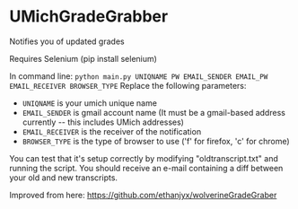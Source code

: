 UMichGradeGrabber
=================

Notifies you of updated grades

Requires Selenium (pip install selenium)

In command line: `python main.py UNIQNAME PW EMAIL_SENDER EMAIL_PW EMAIL_RECEIVER BROWSER_TYPE`
Replace the following parameters:
* `UNIQNAME` is your umich unique name
* `EMAIL_SENDER` is gmail account name (It must be a gmail-based address currently -- this includes UMich addresses)
* `EMAIL_RECEIVER` is the receiver of the notification
* `BROWSER_TYPE` is the type of browser to use ('f' for firefox, 'c' for chrome)

You can test that it's setup correctly by modifying "oldtranscript.txt" and running the script. You should receive an e-mail containing a diff between your old and new transcripts.

Improved from here: https://github.com/ethanjyx/wolverineGradeGraber
